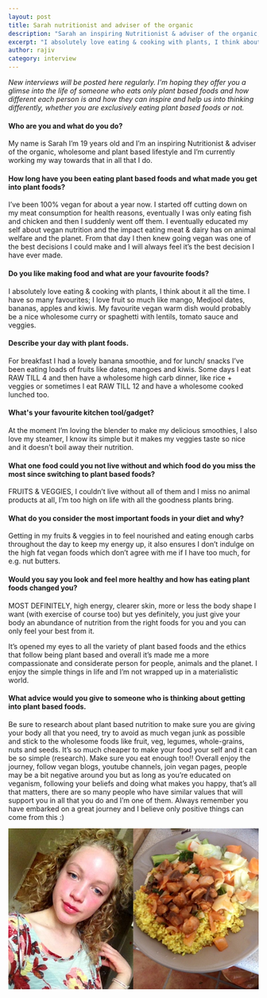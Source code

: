 ```yaml
---
layout: post
title: Sarah nutritionist and adviser of the organic
description: "Sarah an inspiring Nutritionist & adviser of the organic, wholesome and plant based lifestyle and I'm currently working my way towards that in all that I do."
excerpt: "I absolutely love eating & cooking with plants, I think about it all the time."
author: rajiv
category: interview
---
```

_New interviews will be posted here regularly. I&#39;m hoping they offer you a glimse into the life of someone who eats only plant based foods and how different each person is and how they can inspire and help us into thinking differently, whether you are exclusively eating plant based foods or not._

#### Who are you and what do you do?

My name is Sarah I&rsquo;m 19 years old and I&rsquo;m an inspiring Nutritionist &amp; adviser of the organic, wholesome and plant based lifestyle and I&rsquo;m currently working my way towards that in all that I do.

#### How long have you been eating plant based foods and what made you get into plant foods?

I&rsquo;ve been 100% vegan for about a year now. I started off cutting down on my meat consumption for health reasons, eventually I was only eating fish and chicken and then I suddenly went off them. I eventually educated my self about vegan nutrition and the impact eating meat &amp; dairy has on animal welfare and the planet. From that day I then knew going vegan was one of the best decisions I could make and I will always feel it&rsquo;s the best decision I have ever made.

#### Do you like making food and what are your favourite foods?

I absolutely love eating &amp; cooking with plants, I think about it all the time. I have so many favourites; I love fruit so much like mango, Medjool dates, bananas, apples and kiwis. My favourite vegan warm dish would probably be a nice wholesome curry or spaghetti with lentils, tomato sauce and veggies.

#### Describe your day with plant foods.

For breakfast I had a lovely banana smoothie, and for lunch/ snacks I&rsquo;ve been eating loads of fruits like dates, mangoes and kiwis. Some days I eat RAW TILL 4 and then have a wholesome high carb dinner, like rice + veggies or sometimes I eat RAW TILL 12 and have a wholesome cooked lunched too.

#### What&#39;s your favourite kitchen tool/gadget?

At the moment I&rsquo;m loving the blender to make my delicious smoothies, I also love my steamer, I know its simple but it makes my veggies taste so nice and it doesn&rsquo;t boil away their nutrition.

#### What one food could you not live without and which food do you miss the most since switching to plant based foods?

FRUITS &amp; VEGGIES, I couldn&rsquo;t live without all of them and I miss no animal products at all, I&rsquo;m too high on life with all the goodness plants bring.

#### What do you consider the most important foods in your diet and why?

Getting in my fruits &amp; veggies in to feel nourished and eating enough carbs throughout the day to keep my energy up, it also ensures I don&rsquo;t indulge on the high fat vegan foods which don&rsquo;t agree with me if I have too much, for e.g. nut butters.

#### Would you say you look and feel more healthy and how has eating plant foods changed you?

MOST DEFINITELY, high energy, clearer skin, more or less the body shape I want (with exercise of course too) but yes definitely, you just give your body an abundance of nutrition from the right foods for you and you can only feel your best from it.

It&rsquo;s opened my eyes to all the variety of plant based foods and the ethics that follow being plant based and overall it&rsquo;s made me a more compassionate and considerate person for people, animals and the planet. I enjoy the simple things in life and I&rsquo;m not wrapped up in a materialistic world.

#### What advice would you give to someone who is thinking about getting into plant based foods.

Be sure to research about plant based nutrition to make sure you are giving your body all that you need, try to avoid as much vegan junk as possible and stick to the wholesome foods like fruit, veg, legumes, whole-grains, nuts and seeds. It&rsquo;s so much cheaper to make your food your self and it can be so simple (research). Make sure you eat enough too!! Overall enjoy the journey, follow vegan blogs, youtube channels, join vegan pages, people may be a bit negative around you but as long as you&rsquo;re educated on veganism, following your beliefs and doing what makes you happy, that&rsquo;s all that matters, there are so many people who have similar values that will support you in all that you do and I&rsquo;m one of them. Always remember you have embarked on a great journey and I believe only positive things can come from this :)

![sarah with a wholesome meal](/img/sarah-jacques.jpg)